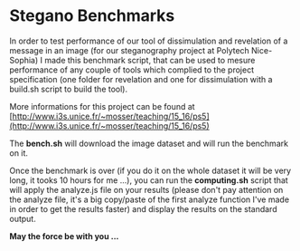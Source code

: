 # Stegano Benchmarks

In order to test performance of our tool of dissimulation and revelation of a message in an image (for our steganography project at Polytech Nice-Sophia)
I made this benchmark script, that can be used to mesure performance of any couple of tools which complied to the project specification (one folder for revelation and one for dissimulation with a build.sh script to build the tool).

More informations for this project can be found at [http://www.i3s.unice.fr/~mosser/teaching/15_16/ps5](http://www.i3s.unice.fr/~mosser/teaching/15_16/ps5)

The **bench.sh** will download the image dataset and will run the benchmark on it.

Once the benchmark is over (if you do it on the whole dataset it will be very long, it tooks 10 hours for me ...), you can run the **computing.sh** script that will apply the analyze.js file on your results (please don't pay attention on the analyze file, it's a big copy/paste of the first analyze function I've made in order to get the results faster) and display the results on the standard output.


**May the force be with you ...**
